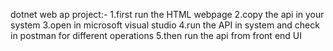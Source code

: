dotnet web ap project:-
1.first run the HTML webpage
2.copy the api in your system
3.open in microsoft visual studio
4.run the API in system and check in postman for different operations
5.then run the api from front end UI
